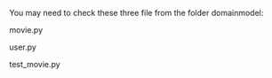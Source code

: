 You may need to check these three file from the folder domainmodel:

movie.py

user.py

test_movie.py

